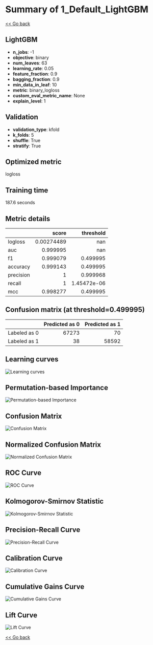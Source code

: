 # Summary of 1_Default_LightGBM

[<< Go back](../README.md)


## LightGBM
- **n_jobs**: -1
- **objective**: binary
- **num_leaves**: 63
- **learning_rate**: 0.05
- **feature_fraction**: 0.9
- **bagging_fraction**: 0.9
- **min_data_in_leaf**: 10
- **metric**: binary_logloss
- **custom_eval_metric_name**: None
- **explain_level**: 1

## Validation
 - **validation_type**: kfold
 - **k_folds**: 5
 - **shuffle**: True
 - **stratify**: True

## Optimized metric
logloss

## Training time

187.6 seconds

## Metric details
|           |      score |     threshold |
|:----------|-----------:|--------------:|
| logloss   | 0.00274489 | nan           |
| auc       | 0.999995   | nan           |
| f1        | 0.999079   |   0.499995    |
| accuracy  | 0.999143   |   0.499995    |
| precision | 1          |   0.999968    |
| recall    | 1          |   1.45472e-06 |
| mcc       | 0.998277   |   0.499995    |


## Confusion matrix (at threshold=0.499995)
|              |   Predicted as 0 |   Predicted as 1 |
|:-------------|-----------------:|-----------------:|
| Labeled as 0 |            67273 |               70 |
| Labeled as 1 |               38 |            58592 |

## Learning curves
![Learning curves](learning_curves.png)

## Permutation-based Importance
![Permutation-based Importance](permutation_importance.png)
## Confusion Matrix

![Confusion Matrix](confusion_matrix.png)


## Normalized Confusion Matrix

![Normalized Confusion Matrix](confusion_matrix_normalized.png)


## ROC Curve

![ROC Curve](roc_curve.png)


## Kolmogorov-Smirnov Statistic

![Kolmogorov-Smirnov Statistic](ks_statistic.png)


## Precision-Recall Curve

![Precision-Recall Curve](precision_recall_curve.png)


## Calibration Curve

![Calibration Curve](calibration_curve_curve.png)


## Cumulative Gains Curve

![Cumulative Gains Curve](cumulative_gains_curve.png)


## Lift Curve

![Lift Curve](lift_curve.png)



[<< Go back](../README.md)
